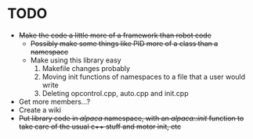 # TODO
  * ~~Make the code a little more of a framework than robot code~~
    * ~~Possibly make some things like PID more of a class than a namespace~~
    * Make using this library easy
      1. Makefile changes probably
      2. Moving init functions of namespaces to a file that a user would write
      3. Deleting opcontrol.cpp, auto.cpp and init.cpp
  * Get more members...?
  * Create a wiki
  * ~~Put library code in *alpaca* namespace, with an *alpaca::init* function to take care of the usual c++ stuff and motor init, etc~~
